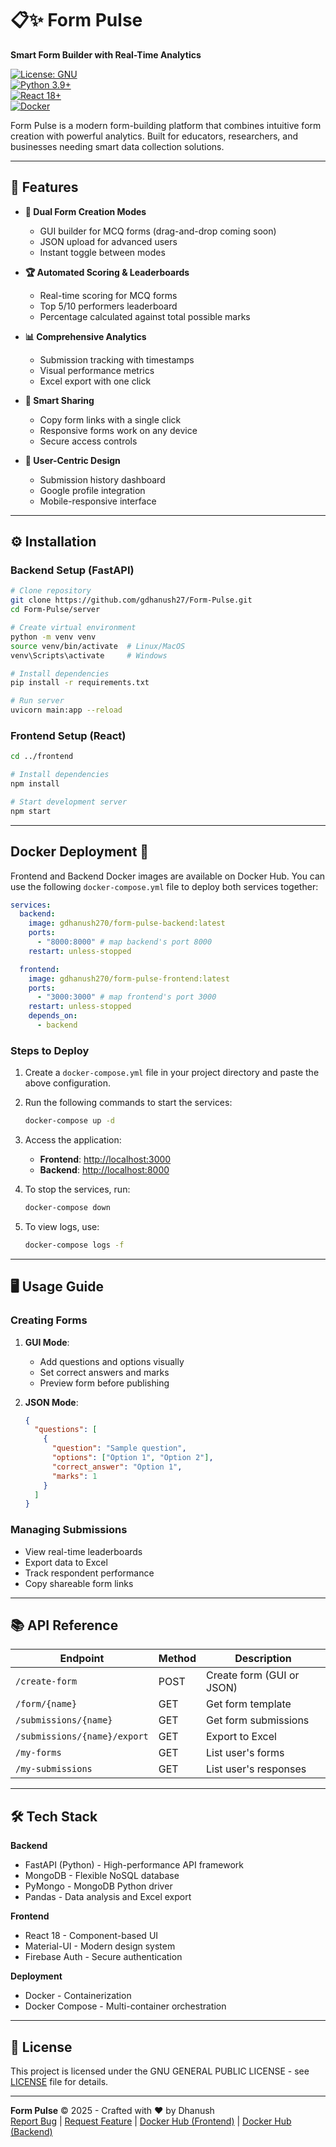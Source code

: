 # 📋✨ Form Pulse

**Smart Form Builder with Real-Time Analytics**

[![License: GNU](https://img.shields.io/badge/License-GNU-blue.svg)](https://www.gnu.org/licenses/gpl-3.0.en.html#license-text)  
[![Python 3.9+](https://img.shields.io/badge/Python-3.9+-green.svg)](https://www.python.org/)  
[![React 18+](https://img.shields.io/badge/React-18+-61DAFB.svg)](https://reactjs.org/)  
[![Docker](https://img.shields.io/badge/Docker-available-2496ED.svg)](https://hub.docker.com/r/gdhanush270/form-pulse-frontend)

Form Pulse is a modern form-building platform that combines intuitive form creation with powerful analytics. Built for educators, researchers, and businesses needing smart data collection solutions.

---

## 🚀 Features

- **🎨 Dual Form Creation Modes**
  - GUI builder for MCQ forms (drag-and-drop coming soon)
  - JSON upload for advanced users
  - Instant toggle between modes

- **🏆 Automated Scoring & Leaderboards**
  - Real-time scoring for MCQ forms
  - Top 5/10 performers leaderboard
  - Percentage calculated against total possible marks

- **📊 Comprehensive Analytics**
  - Submission tracking with timestamps
  - Visual performance metrics
  - Excel export with one click

- **🔗 Smart Sharing**
  - Copy form links with a single click
  - Responsive forms work on any device
  - Secure access controls

- **👤 User-Centric Design**
  - Submission history dashboard
  - Google profile integration
  - Mobile-responsive interface

---

## ⚙️ Installation

### Backend Setup (FastAPI)

```bash
# Clone repository
git clone https://github.com/gdhanush27/Form-Pulse.git
cd Form-Pulse/server

# Create virtual environment
python -m venv venv
source venv/bin/activate  # Linux/MacOS
venv\Scripts\activate     # Windows

# Install dependencies
pip install -r requirements.txt

# Run server
uvicorn main:app --reload
```

### Frontend Setup (React)

```bash
cd ../frontend

# Install dependencies
npm install

# Start development server
npm start
```

---

## Docker Deployment 🐳

Frontend and Backend Docker images are available on Docker Hub. You can use the following `docker-compose.yml` file to deploy both services together:

```yaml
services:
  backend:
    image: gdhanush270/form-pulse-backend:latest
    ports:
      - "8000:8000" # map backend's port 8000
    restart: unless-stopped

  frontend:
    image: gdhanush270/form-pulse-frontend:latest
    ports:
      - "3000:3000" # map frontend's port 3000
    restart: unless-stopped
    depends_on:
      - backend
```

### Steps to Deploy

1. Create a `docker-compose.yml` file in your project directory and paste the above configuration.
2. Run the following commands to start the services:

    ```bash
    docker-compose up -d
    ```

3. Access the application:
   - **Frontend**: [http://localhost:3000](http://localhost:3000)
   - **Backend**: [http://localhost:8000](http://localhost:8000)

4. To stop the services, run:

    ```bash
    docker-compose down
    ```
5. To view logs, use:

    ```bash
    docker-compose logs -f
    ```
---

## 🖥️ Usage Guide

### Creating Forms
1. **GUI Mode**:
   - Add questions and options visually
   - Set correct answers and marks
   - Preview form before publishing

2. **JSON Mode**:
   ```json
   {
     "questions": [
       {
         "question": "Sample question",
         "options": ["Option 1", "Option 2"],
         "correct_answer": "Option 1",
         "marks": 1
       }
     ]
   }
   ```

### Managing Submissions
- View real-time leaderboards
- Export data to Excel
- Track respondent performance
- Copy shareable form links

---

## 📚 API Reference

| Endpoint | Method | Description |
|----------|--------|-------------|
| `/create-form` | POST | Create form (GUI or JSON) |
| `/form/{name}` | GET | Get form template |
| `/submissions/{name}` | GET | Get form submissions |
| `/submissions/{name}/export` | GET | Export to Excel |
| `/my-forms` | GET | List user's forms |
| `/my-submissions` | GET | List user's responses |

---

## 🛠️ Tech Stack

**Backend**  
- FastAPI (Python) - High-performance API framework
- MongoDB - Flexible NoSQL database
- PyMongo - MongoDB Python driver
- Pandas - Data analysis and Excel export

**Frontend**  
- React 18 - Component-based UI
- Material-UI - Modern design system
- Firebase Auth - Secure authentication

**Deployment**  
- Docker - Containerization
- Docker Compose - Multi-container orchestration

---

## 📄 License

This project is licensed under the GNU GENERAL PUBLIC LICENSE - see [LICENSE](LICENSE) file for details.

---

**Form Pulse** © 2025 - Crafted with ❤️ by Dhanush  
[Report Bug](https://github.com/gdhanush27/Form-Pulse/issues) | [Request Feature](https://github.com/gdhanush27/Form-Pulse/issues) | [Docker Hub (Frontend)](https://hub.docker.com/r/gdhanush270/form-pulse-frontend) | [Docker Hub (Backend)](https://hub.docker.com/r/gdhanush270/form-pulse-backend)
